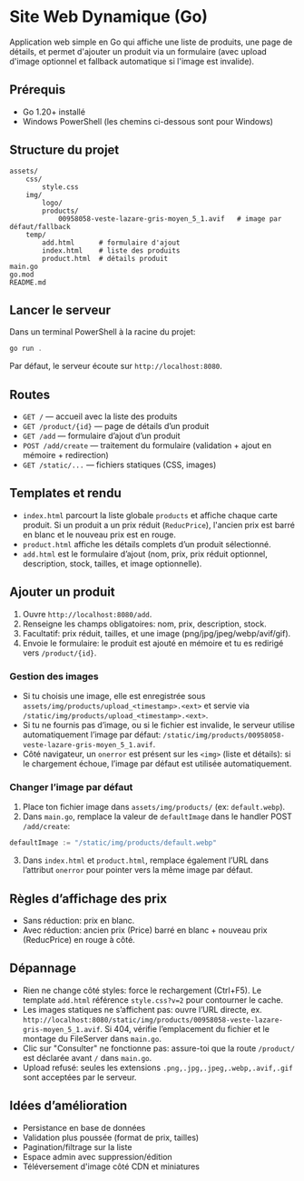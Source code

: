 # Site Web Dynamique (Go)

Application web simple en Go qui affiche une liste de produits, une page de détails, et permet d'ajouter un produit via un formulaire (avec upload d'image optionnel et fallback automatique si l'image est invalide).

## Prérequis

- Go 1.20+ installé
- Windows PowerShell (les chemins ci-dessous sont pour Windows)

## Structure du projet

```
assets/
	css/
		style.css
	img/
		logo/
		products/
			00958058-veste-lazare-gris-moyen_5_1.avif   # image par défaut/fallback
	temp/
		add.html      # formulaire d'ajout
		index.html    # liste des produits
		product.html  # détails produit
main.go
go.mod
README.md
```

## Lancer le serveur

Dans un terminal PowerShell à la racine du projet:

```powershell
go run .
```

Par défaut, le serveur écoute sur `http://localhost:8080`.

## Routes

- `GET /` — accueil avec la liste des produits
- `GET /product/{id}` — page de détails d’un produit
- `GET /add` — formulaire d’ajout d’un produit
- `POST /add/create` — traitement du formulaire (validation + ajout en mémoire + redirection)
- `GET /static/...` — fichiers statiques (CSS, images)

## Templates et rendu

- `index.html` parcourt la liste globale `products` et affiche chaque carte produit. Si un produit a un prix réduit (`ReducPrice`), l'ancien prix est barré en blanc et le nouveau prix est en rouge.
- `product.html` affiche les détails complets d’un produit sélectionné.
- `add.html` est le formulaire d’ajout (nom, prix, prix réduit optionnel, description, stock, tailles, et image optionnelle).

## Ajouter un produit

1. Ouvre `http://localhost:8080/add`.
2. Renseigne les champs obligatoires: nom, prix, description, stock.
3. Facultatif: prix réduit, tailles, et une image (png/jpg/jpeg/webp/avif/gif).
4. Envoie le formulaire: le produit est ajouté en mémoire et tu es redirigé vers `/product/{id}`.

### Gestion des images

- Si tu choisis une image, elle est enregistrée sous `assets/img/products/upload_<timestamp>.<ext>` et servie via `/static/img/products/upload_<timestamp>.<ext>`.
- Si tu ne fournis pas d’image, ou si le fichier est invalide, le serveur utilise automatiquement l’image par défaut: `/static/img/products/00958058-veste-lazare-gris-moyen_5_1.avif`.
- Côté navigateur, un `onerror` est présent sur les `<img>` (liste et détails): si le chargement échoue, l’image par défaut est utilisée automatiquement.

### Changer l’image par défaut

1. Place ton fichier image dans `assets/img/products/` (ex: `default.webp`).
2. Dans `main.go`, remplace la valeur de `defaultImage` dans le handler POST `/add/create`:

```go
defaultImage := "/static/img/products/default.webp"
```

3. Dans `index.html` et `product.html`, remplace également l’URL dans l’attribut `onerror` pour pointer vers la même image par défaut.



## Règles d’affichage des prix

- Sans réduction: prix en blanc.
- Avec réduction: ancien prix (Price) barré en blanc + nouveau prix (ReducPrice) en rouge à côté.

## Dépannage

- Rien ne change côté styles: force le rechargement (Ctrl+F5). Le template `add.html` référence `style.css?v=2` pour contourner le cache.
- Les images statiques ne s’affichent pas: ouvre l’URL directe, ex. `http://localhost:8080/static/img/products/00958058-veste-lazare-gris-moyen_5_1.avif`. Si 404, vérifie l’emplacement du fichier et le montage du FileServer dans `main.go`.
- Clic sur "Consulter" ne fonctionne pas: assure-toi que la route `/product/` est déclarée avant `/` dans `main.go`.
- Upload refusé: seules les extensions `.png,.jpg,.jpeg,.webp,.avif,.gif` sont acceptées par le serveur.

## Idées d’amélioration

- Persistance en base de données
- Validation plus poussée (format de prix, tailles)
- Pagination/filtrage sur la liste
- Espace admin avec suppression/édition
- Téléversement d'image côté CDN et miniatures

